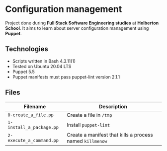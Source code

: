 # Configuration management
Project done during **Full Stack Software Engineering studies** at **Holberton School**. It aims to learn about server configuration management using **Puppet**.

## Technologies
* Scripts written in Bash 4.3.11(1)
* Tested on Ubuntu 20.04 LTS
* Puppet 5.5
* Puppet manifests must pass puppet-lint version 2.1.1

## Files

| Filename | Description |
| -------- | ----------- |
| `0-create_a_file.pp` | Create a file in `/tmp` |
| `1-install_a_package.pp` | Install `puppet-lint` |
| `2-execute_a_command.pp` | Create a manifest that kills a process named `killmenow` |
